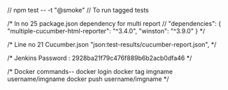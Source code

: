 // npm test -- -t "@smoke" // To run tagged tests

 
/* ln no 25 package.json dependency for multi report
// "dependencies": {
    "multiple-cucumber-html-reporter": "^3.4.0", 
    "winston": "^3.9.0"
  } */


/* Line no 21 Cucumber.json 
     "json:test-results/cucumber-report.json",
 */

/* Jenkins Password : 
2928ba21f79c476f889b6b2acb0dfa46
*/

/* Docker commands--
docker login 
docker tag imgname username/imgname
docker push username/imgname
 */
